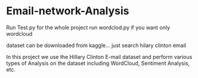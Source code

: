 # Email-network-Analysis

Run Test.py for the whole project
run wordclod.py if you want only wordcloud

dataset can be downloaded from kaggle... just search hilary clinton email

In this project we use the Hillary Clinton E-mail dataset and perform various types of Analysis on the dataset including  WordCloud, Sentiment Analysis, etc.
